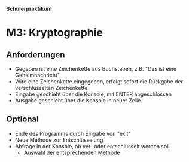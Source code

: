 **Schülerpraktikum**

# M3: Kryptographie

## Anforderungen

+ Gegeben ist eine Zeichenkette aus Buchstaben, z.B. "Das ist eine Geheimnachricht"
+ Wird eine Zeichenkette eingegeben, erfolgt sofort die Rückgabe der verschlüsselten Zeichenkette
+ Eingabe geschieht über die Konsole, mit ENTER abgeschlossen
+ Ausgabe geschieht über die Konsole in neuer Zeile

## Optional

- Ende des Programms durch Eingabe von "exit"
- Neue Methode zur Entschlüsselung
- Abfrage in der Konsole, ob ver- oder entschlüsselt werden soll
  - Auswahl der entsprechenden Methode
